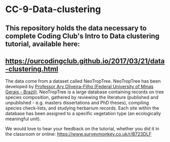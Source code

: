 # CC-9-Data-clustering

## This repository holds the data necessary to complete Coding Club's Intro to Data clustering tutorial, available here:
## https://ourcodingclub.github.io/2017/03/21/data-clustering.html

The data come from a dataset called NeoTropTree. NeoTropTree has been developed by <a href="http://prof.icb.ufmg.br/treeatlan/">Professor Ary Oliveira-Filho (Federal University of Minas Gerais - Brazil)</a>. NeoTropTree is a large database containing records on tree species composition, gathered by reviewing the literature (published and unpublished - e.g. masters dissertations and PhD theses), compiling species check-lists, and studying herbarium records. Each site within the database has been assigned to a specific vegetation type (an ecologically meaningful unit).

We would love to hear your feedback on the tutorial, whether you did it in the classroom or online: https://www.surveymonkey.co.uk/r/B723DLF
